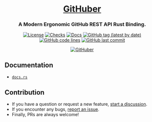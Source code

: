 <div align="center">

# [GitHuber](https://github.com/hack-ink/githuber)
### A Modern Ergonomic GitHub REST API Rust Binding.

[![License](https://img.shields.io/badge/License-GPLv3-blue.svg)](https://www.gnu.org/licenses/gpl-3.0)
[![Checks](https://github.com/hack-ink/githuber/actions/workflows/checks.yml/badge.svg?branch=main)](https://github.com/hack-ink/githuber/actions/workflows/checks.yml)
[![Docs](https://img.shields.io/docsrs/githuber)](https://docs.rs/githuber)
[![GitHub tag (latest by date)](https://img.shields.io/github/v/tag/hack-ink/githuber)](https://github.com/hack-ink/githuber/tags)
[![GitHub code lines](https://tokei.rs/b1/github/hack-ink/githuber)](https://github.com/hack-ink/githuber)
[![GitHub last commit](https://img.shields.io/github/last-commit/hack-ink/githuber?color=red&style=plastic)](https://github.com/hack-ink/githuber)

[![GitHuber](https://repobeats.axiom.co/api/embed/54bc81653ac8d52964d44cbe313cafe203695fd7.svg "Repobeats analytics image")](https://github.com/hack-ink/githuber/pulse)

</div>

## Documentation
- [`docs.rs`](https://docs.rs/githuber)

## Contribution
- If you have a question or request a new feature, [start a discussion](https://github.com/hack-ink/githuber/discussions/new).
- If you encounter any bugs, [report an issue](https://github.com/hack-ink/githuber/issues/new).
- Finally, PRs are always welcome!
